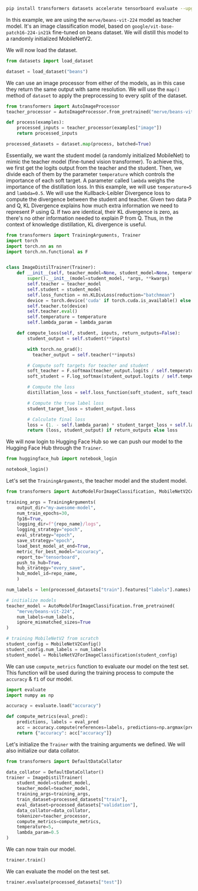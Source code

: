 

```bash
pip install transformers datasets accelerate tensorboard evaluate --upgrade
```

In this example, we are using the `merve/beans-vit-224` model as teacher model. It's an image classification model, based on `google/vit-base-patch16-224-in21k` fine-tuned on beans dataset. We will distill this model to a randomly initialized MobileNetV2.

We will now load the dataset. 

```python
from datasets import load_dataset

dataset = load_dataset("beans")
```

We can use an image processor from either of the models, as in this case they return the same output with same resolution. We will use the `map()` method of `dataset` to apply the preprocessing to every split of the dataset. 

```python
from transformers import AutoImageProcessor
teacher_processor = AutoImageProcessor.from_pretrained("merve/beans-vit-224")

def process(examples):
    processed_inputs = teacher_processor(examples["image"])
    return processed_inputs

processed_datasets = dataset.map(process, batched=True)
```

Essentially, we want the student model (a randomly initialized MobileNet) to mimic the teacher model (fine-tuned vision transformer). To achieve this, we first get the logits output from the teacher and the student. Then, we divide each of them by the parameter `temperature` which controls the importance of each soft target. A parameter called `lambda` weighs the importance of the distillation loss. In this example, we will use `temperature=5` and `lambda=0.5`. We will use the Kullback-Leibler Divergence loss to compute the divergence between the student and teacher. Given two data P and Q, KL Divergence explains how much extra information we need to represent P using Q. If two are identical, their KL divergence is zero, as there's no other information needed to explain P from Q. Thus, in the context of knowledge distillation, KL divergence is useful.


```python
from transformers import TrainingArguments, Trainer
import torch
import torch.nn as nn
import torch.nn.functional as F


class ImageDistilTrainer(Trainer):
    def __init__(self, teacher_model=None, student_model=None, temperature=None, lambda_param=None,  *args, **kwargs):
        super().__init__(model=student_model, *args, **kwargs)
        self.teacher = teacher_model
        self.student = student_model
        self.loss_function = nn.KLDivLoss(reduction="batchmean")
        device = torch.device('cuda' if torch.cuda.is_available() else 'cpu')
        self.teacher.to(device)
        self.teacher.eval()
        self.temperature = temperature
        self.lambda_param = lambda_param

    def compute_loss(self, student, inputs, return_outputs=False):
        student_output = self.student(**inputs)

        with torch.no_grad():
          teacher_output = self.teacher(**inputs)

        # Compute soft targets for teacher and student
        soft_teacher = F.softmax(teacher_output.logits / self.temperature, dim=-1)
        soft_student = F.log_softmax(student_output.logits / self.temperature, dim=-1)

        # Compute the loss
        distillation_loss = self.loss_function(soft_student, soft_teacher) * (self.temperature ** 2)

        # Compute the true label loss
        student_target_loss = student_output.loss

        # Calculate final loss
        loss = (1. - self.lambda_param) * student_target_loss + self.lambda_param * distillation_loss
        return (loss, student_output) if return_outputs else loss
```

We will now login to Hugging Face Hub so we can push our model to the Hugging Face Hub through the `Trainer`. 

```python
from huggingface_hub import notebook_login

notebook_login()
```

Let's set the `TrainingArguments`, the teacher model and the student model. 

```python
from transformers import AutoModelForImageClassification, MobileNetV2Config, MobileNetV2ForImageClassification

training_args = TrainingArguments(
    output_dir="my-awesome-model",
    num_train_epochs=30,
    fp16=True,
    logging_dir=f"{repo_name}/logs",
    logging_strategy="epoch",
    eval_strategy="epoch",
    save_strategy="epoch",
    load_best_model_at_end=True,
    metric_for_best_model="accuracy",
    report_to="tensorboard",
    push_to_hub=True,
    hub_strategy="every_save",
    hub_model_id=repo_name,
    )

num_labels = len(processed_datasets["train"].features["labels"].names)

# initialize models
teacher_model = AutoModelForImageClassification.from_pretrained(
    "merve/beans-vit-224",
    num_labels=num_labels,
    ignore_mismatched_sizes=True
)

# training MobileNetV2 from scratch
student_config = MobileNetV2Config()
student_config.num_labels = num_labels
student_model = MobileNetV2ForImageClassification(student_config)
```

We can use `compute_metrics` function to evaluate our model on the test set. This function will be used during the training process to compute the `accuracy` & `f1` of our model.

```python
import evaluate
import numpy as np

accuracy = evaluate.load("accuracy")

def compute_metrics(eval_pred):
    predictions, labels = eval_pred
    acc = accuracy.compute(references=labels, predictions=np.argmax(predictions, axis=1))
    return {"accuracy": acc["accuracy"]}
```

Let's initialize the `Trainer` with the training arguments we defined. We will also initialize our data collator.

```python
from transformers import DefaultDataCollator

data_collator = DefaultDataCollator()
trainer = ImageDistilTrainer(
    student_model=student_model,
    teacher_model=teacher_model,
    training_args=training_args,
    train_dataset=processed_datasets["train"],
    eval_dataset=processed_datasets["validation"],
    data_collator=data_collator,
    tokenizer=teacher_processor,
    compute_metrics=compute_metrics,
    temperature=5,
    lambda_param=0.5
)
```

We can now train our model.

```python
trainer.train()
```

We can evaluate the model on the test set.

```python
trainer.evaluate(processed_datasets["test"])
```
 
